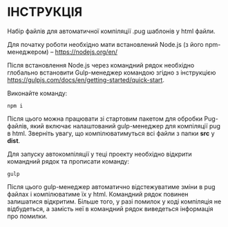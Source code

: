 # ІНСТРУКЦІЯ

Набір файлів для автоматичної компіляції .pug шаблонів у html файли.

Для початку роботи необхідно мати встановлений Node.js (з його npm-менеджером) – https://nodejs.org/en/

Після встановлення Node.js через командний рядок необхідно глобально встановити Gulp-менеджер командою згідно з
інструкцією https://gulpjs.com/docs/en/getting-started/quick-start.

Виконайте команду:

```
npm i
```

Після цього можна працювати зі стартовим пакетом для обробки Pug-файлів, який включає налаштований gulp-менеджер для
компіляції pug в html. Зверніть увагу, що компілюватимуться всі файли з папки <b>src</b> у <b>dist</b>.

Для запуску автокомпіляції у теці проекту необхідно відкрити командний рядок та прописати команду:<br>

```
gulp
```

Після цього gulp-менеджер автоматично відстежуватиме зміни в pug файлах і компілюватиме їх у html. Командний рядок
повинен залишатися відкритим. Більше того, у разі помилок у коді компіляція не відбудеться, а замість неї в командний
рядок виведеться інформація про помилки.
